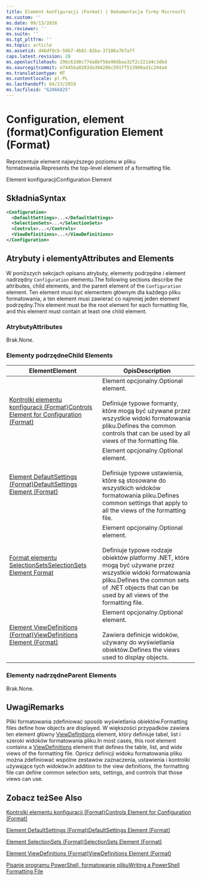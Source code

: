 ```yaml
---
title: Element konfiguracji (Format) | Dokumentacja firmy Microsoft
ms.custom: ''
ms.date: 09/13/2016
ms.reviewer: ''
ms.suite: ''
ms.tgt_pltfrm: ''
ms.topic: article
ms.assetid: d46df0cb-50b7-4b81-82ba-37186a7b7a7f
caps.latest.revision: 28
ms.openlocfilehash: 296c63d0c774a0bf56e90dbaa32f2c221d4c3dbd
ms.sourcegitcommit: e7445ba8203da304286c591ff513900ad1c244a4
ms.translationtype: MT
ms.contentlocale: pl-PL
ms.lasthandoff: 04/23/2019
ms.locfileid: "62066825"
---
```

# <a name="configuration-element-format"></a><span data-ttu-id="72261-102">Configuration, element (format)</span><span class="sxs-lookup"><span data-stu-id="72261-102">Configuration Element (Format)</span></span>

<span data-ttu-id="72261-103">Reprezentuje element najwyższego poziomu w pliku formatowania.</span><span class="sxs-lookup"><span data-stu-id="72261-103">Represents the top-level element of a formatting file.</span></span>

<span data-ttu-id="72261-104">Element konfiguracji</span><span class="sxs-lookup"><span data-stu-id="72261-104">Configuration Element</span></span>

## <a name="syntax"></a><span data-ttu-id="72261-105">Składnia</span><span class="sxs-lookup"><span data-stu-id="72261-105">Syntax</span></span>

```xml
<Configuration>
  <DefaultSettings>...</DefaultSettings>
  <SelectionSets>...</SelectionSets>
  <Controls>...</Controls>
  <ViewDefinitions>...</ViewDefinitions>
</Configuration>

```

## <a name="attributes-and-elements"></a><span data-ttu-id="72261-106">Atrybuty i elementy</span><span class="sxs-lookup"><span data-stu-id="72261-106">Attributes and Elements</span></span>

<span data-ttu-id="72261-107">W poniższych sekcjach opisano atrybuty, elementy podrzędne i element nadrzędny `Configuration` elementu.</span><span class="sxs-lookup"><span data-stu-id="72261-107">The following sections describe the attributes, child elements, and the parent element of the `Configuration` element.</span></span> <span data-ttu-id="72261-108">Ten element musi być elementem głównym dla każdego pliku formatowania, a ten element musi zawierać co najmniej jeden element podrzędny.</span><span class="sxs-lookup"><span data-stu-id="72261-108">This element must be the root element for each formatting file, and this element must contain at least one child element.</span></span>

### <a name="attributes"></a><span data-ttu-id="72261-109">Atrybuty</span><span class="sxs-lookup"><span data-stu-id="72261-109">Attributes</span></span>

<span data-ttu-id="72261-110">Brak.</span><span class="sxs-lookup"><span data-stu-id="72261-110">None.</span></span>

### <a name="child-elements"></a><span data-ttu-id="72261-111">Elementy podrzędne</span><span class="sxs-lookup"><span data-stu-id="72261-111">Child Elements</span></span>

|<span data-ttu-id="72261-112">Element</span><span class="sxs-lookup"><span data-stu-id="72261-112">Element</span></span>|<span data-ttu-id="72261-113">Opis</span><span class="sxs-lookup"><span data-stu-id="72261-113">Description</span></span>|
|-------------|-----------------|
|[<span data-ttu-id="72261-114">Kontrolki elementu konfiguracji (Format)</span><span class="sxs-lookup"><span data-stu-id="72261-114">Controls Element for Configuration (Format)</span></span>](./controls-element-for-configuration-format.md)|<span data-ttu-id="72261-115">Element opcjonalny.</span><span class="sxs-lookup"><span data-stu-id="72261-115">Optional element.</span></span><br /><br /> <span data-ttu-id="72261-116">Definiuje typowe formanty, które mogą być używane przez wszystkie widoki formatowania pliku.</span><span class="sxs-lookup"><span data-stu-id="72261-116">Defines the common controls that can be used by all views of the formatting file.</span></span>|
|[<span data-ttu-id="72261-117">Element DefaultSettings (Format)</span><span class="sxs-lookup"><span data-stu-id="72261-117">DefaultSettings Element (Format)</span></span>](./defaultsettings-element-format.md)|<span data-ttu-id="72261-118">Element opcjonalny.</span><span class="sxs-lookup"><span data-stu-id="72261-118">Optional element.</span></span><br /><br /> <span data-ttu-id="72261-119">Definiuje typowe ustawienia, które są stosowane do wszystkich widoków formatowania pliku.</span><span class="sxs-lookup"><span data-stu-id="72261-119">Defines common settings that apply to all the views of the formatting file.</span></span>|
|[<span data-ttu-id="72261-120">Format elementu SelectionSets</span><span class="sxs-lookup"><span data-stu-id="72261-120">SelectionSets Element Format</span></span>](./selectionsets-element-format.md)|<span data-ttu-id="72261-121">Element opcjonalny.</span><span class="sxs-lookup"><span data-stu-id="72261-121">Optional element.</span></span><br /><br /> <span data-ttu-id="72261-122">Definiuje typowe rodzaje obiektów platformy .NET, które mogą być używane przez wszystkie widoki formatowania pliku.</span><span class="sxs-lookup"><span data-stu-id="72261-122">Defines the common sets of .NET objects that can be used by all views of the formatting file.</span></span>|
|[<span data-ttu-id="72261-123">Element ViewDefinitions (Format)</span><span class="sxs-lookup"><span data-stu-id="72261-123">ViewDefinitions Element (Format)</span></span>](./viewdefinitions-element-format.md)|<span data-ttu-id="72261-124">Element opcjonalny.</span><span class="sxs-lookup"><span data-stu-id="72261-124">Optional element.</span></span><br /><br /> <span data-ttu-id="72261-125">Zawiera definicje widoków, używany do wyświetlania obiektów.</span><span class="sxs-lookup"><span data-stu-id="72261-125">Defines the views used to display objects.</span></span>|

### <a name="parent-elements"></a><span data-ttu-id="72261-126">Elementy nadrzędne</span><span class="sxs-lookup"><span data-stu-id="72261-126">Parent Elements</span></span>

<span data-ttu-id="72261-127">Brak.</span><span class="sxs-lookup"><span data-stu-id="72261-127">None.</span></span>

## <a name="remarks"></a><span data-ttu-id="72261-128">Uwagi</span><span class="sxs-lookup"><span data-stu-id="72261-128">Remarks</span></span>

<span data-ttu-id="72261-129">Pliki formatowania zdefiniować sposób wyświetlania obiektów.</span><span class="sxs-lookup"><span data-stu-id="72261-129">Formatting files define how objects are displayed.</span></span> <span data-ttu-id="72261-130">W większości przypadków zawiera ten element główny [ViewDefinitions](./viewdefinitions-element-format.md) element, który definiuje tabel, list i szeroki widoków formatowania pliku.</span><span class="sxs-lookup"><span data-stu-id="72261-130">In most cases, this root element contains a [ViewDefinitions](./viewdefinitions-element-format.md) element that defines the table, list, and wide views of the formatting file.</span></span> <span data-ttu-id="72261-131">Oprócz definicji widoku formatowania pliku można zdefiniować wspólne zestawów zaznaczenia, ustawienia i kontrolki używające tych widoków.</span><span class="sxs-lookup"><span data-stu-id="72261-131">In addition to the view definitions, the formatting file can define common selection sets, settings, and controls that those views can use.</span></span>

## <a name="see-also"></a><span data-ttu-id="72261-132">Zobacz też</span><span class="sxs-lookup"><span data-stu-id="72261-132">See Also</span></span>

[<span data-ttu-id="72261-133">Kontrolki elementu konfiguracji (Format)</span><span class="sxs-lookup"><span data-stu-id="72261-133">Controls Element for Configuration (Format)</span></span>](./controls-element-for-configuration-format.md)

[<span data-ttu-id="72261-134">Element DefaultSettings (Format)</span><span class="sxs-lookup"><span data-stu-id="72261-134">DefaultSettings Element (Format)</span></span>](./defaultsettings-element-format.md)

[<span data-ttu-id="72261-135">Element SelectionSets (Format)</span><span class="sxs-lookup"><span data-stu-id="72261-135">SelectionSets Element (Format)</span></span>](./selectionsets-element-format.md)

[<span data-ttu-id="72261-136">Element ViewDefinitions (Format)</span><span class="sxs-lookup"><span data-stu-id="72261-136">ViewDefinitions Element (Format)</span></span>](./viewdefinitions-element-format.md)

[<span data-ttu-id="72261-137">Pisanie programu PowerShell, formatowanie pliku</span><span class="sxs-lookup"><span data-stu-id="72261-137">Writing a PowerShell Formatting File</span></span>](./writing-a-powershell-formatting-file.md)
